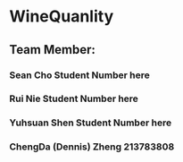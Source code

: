 # WineQuanlity

## Team Member:
### Sean Cho Student Number here
### Rui Nie Student Number here
### Yuhsuan Shen Student Number here
### ChengDa (Dennis) Zheng 213783808
